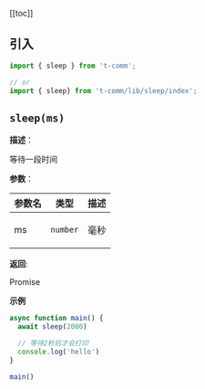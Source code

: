 [[toc]]

<h2>引入</h2>

```ts
import { sleep } from 't-comm';

// or
import { sleep} from 't-comm/lib/sleep/index';
```


## `sleep(ms)` 


**描述**：<p>等待一段时间</p>

**参数**：


| 参数名 | 类型 | 描述 |
| --- | --- | --- |
| ms | <code>number</code> | <p>毫秒</p> |

**返回**: <p>Promise</p>

**示例**

```typescript
async function main() {
  await sleep(2000)

  // 等待2秒后才会打印
  console.log('hello')
}

main()
```
